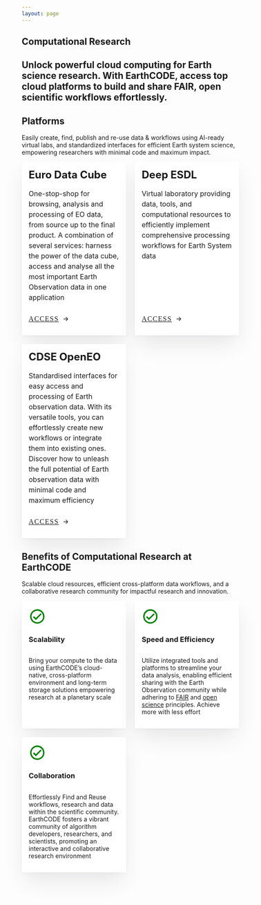 ```yaml
---
layout: page
---
```

<section class="grey">

# Computational Research
## Unlock powerful cloud computing for Earth science research. With EarthCODE, access top cloud platforms to build and share FAIR, open scientific workflows effortlessly.

</section>
<section class="light-grey">

## Platforms

Easily create, find, publish and re-use data & workflows using AI-ready virtual labs, and standardized interfaces for efficient Earth system science, empowering researchers with minimal code and maximum impact.

  <div class="grid-container">
    <div class="platform">
      <div>
        <h3>Euro Data Cube</h3>
        <p>One-stop-shop for browsing, analysis and processing of EO data, from source up to the final product. A combination of several services: harness the power of the data cube, access and analyse all the most important Earth Observation data in one application</p>
      </div>
      <div>
        <a href="https://eurodatacube.com">Access <svg width="16" height="16" viewBox="0 0 16 16" fill="none" xmlns="http://www.w3.org/2000/svg"><path d="M3.33398 8H12.0007M8.66732 4L12.1959 7.5286C12.4563 7.78894 12.4563 8.21106 12.1959 8.4714L8.66732 12" stroke="#2F2F2F" stroke-width="1.5" stroke-linecap="round"/></svg>
        </a>
      </div>
    </div>
    <div class="platform">
      <div>
        <h3>Deep ESDL</h3>
        <p>Virtual laboratory providing data, tools, and computational resources to efficiently implement comprehensive processing workflows for Earth System data</p>
      </div>
      <div>
        <a href="https://www.earthsystemdatalab.net/">Access <svg width="16" height="16" viewBox="0 0 16 16" fill="none" xmlns="http://www.w3.org/2000/svg"><path d="M3.33398 8H12.0007M8.66732 4L12.1959 7.5286C12.4563 7.78894 12.4563 8.21106 12.1959 8.4714L8.66732 12" stroke="#2F2F2F" stroke-width="1.5" stroke-linecap="round"/></svg>
        </a>
      </div>
    </div>
    <div class="platform">
      <div>
        <h3>CDSE OpenEO</h3>
        <p>Standardised interfaces for easy access and processing of Earth observation data. With its versatile tools, you can effortlessly create new workflows or integrate them into existing ones. Discover how to unleash the full potential of Earth observation data with minimal code and maximum efficiency</p>
      </div>
      <div>
        <a href="https://dataspace.copernicus.eu/analyse/openeo">Access <svg width="16" height="16" viewBox="0 0 16 16" fill="none" xmlns="http://www.w3.org/2000/svg"><path d="M3.33398 8H12.0007M8.66732 4L12.1959 7.5286C12.4563 7.78894 12.4563 8.21106 12.1959 8.4714L8.66732 12" stroke="#2F2F2F" stroke-width="1.5" stroke-linecap="round"/></svg>
        </a>
      </div>
    </div>
  </div>

</section>
<section class="white">

## Benefits of Computational Research at EarthCODE 
Scalable cloud resources, efficient cross-platform data workflows, and a collaborative research community for impactful research and innovation.

  <div class="grid-container">
    <div class="benefit">
      <svg width="40" height="40" viewBox="0 0 40 40" fill="none" xmlns="http://www.w3.org/2000/svg"><path d="M19.9987 3.33337C10.7987 3.33337 3.33203 10.8 3.33203 20C3.33203 29.2 10.7987 36.6667 19.9987 36.6667C29.1987 36.6667 36.6654 29.2 36.6654 20C36.6654 10.8 29.1987 3.33337 19.9987 3.33337ZM19.9987 33.3334C12.6487 33.3334 6.66536 27.35 6.66536 20C6.66536 12.65 12.6487 6.66671 19.9987 6.66671C27.3487 6.66671 33.332 12.65 33.332 20C33.332 27.35 27.3487 33.3334 19.9987 33.3334ZM27.6487 12.6334L16.6654 23.6167L12.3487 19.3167L9.9987 21.6667L16.6654 28.3334L29.9987 15L27.6487 12.6334Z" fill="green"/></svg>
      <h3>Scalability</h3>
      <p>Bring your compute to the data using EarthCODE’s cloud-native, cross-platform environment and long-term storage solutions empowering research at a planetary scale</p>
    </div>
    <div class="benefit">
      <svg width="40" height="40" viewBox="0 0 40 40" fill="none" xmlns="http://www.w3.org/2000/svg"><path d="M19.9987 3.33337C10.7987 3.33337 3.33203 10.8 3.33203 20C3.33203 29.2 10.7987 36.6667 19.9987 36.6667C29.1987 36.6667 36.6654 29.2 36.6654 20C36.6654 10.8 29.1987 3.33337 19.9987 3.33337ZM19.9987 33.3334C12.6487 33.3334 6.66536 27.35 6.66536 20C6.66536 12.65 12.6487 6.66671 19.9987 6.66671C27.3487 6.66671 33.332 12.65 33.332 20C33.332 27.35 27.3487 33.3334 19.9987 33.3334ZM27.6487 12.6334L16.6654 23.6167L12.3487 19.3167L9.9987 21.6667L16.6654 28.3334L29.9987 15L27.6487 12.6334Z" fill="green"/></svg>
      <h3>Speed and Efficiency</h3>
      <p>Utilize integrated tools and platforms to streamline your data analysis, enabling efficient sharing with the Earth Observation community while adhering to <a href="https://www.go-fair.org/fair-principles/" target="_blank">FAIR</a> and <a href="https://www.esa.int/About_Us/Digital_Agenda/Open_Science" target="_blank">open science</a> principles. Achieve more with less effort</p>
    </div>
    <div class="benefit">
      <svg width="40" height="40" viewBox="0 0 40 40" fill="none" xmlns="http://www.w3.org/2000/svg"><path d="M19.9987 3.33337C10.7987 3.33337 3.33203 10.8 3.33203 20C3.33203 29.2 10.7987 36.6667 19.9987 36.6667C29.1987 36.6667 36.6654 29.2 36.6654 20C36.6654 10.8 29.1987 3.33337 19.9987 3.33337ZM19.9987 33.3334C12.6487 33.3334 6.66536 27.35 6.66536 20C6.66536 12.65 12.6487 6.66671 19.9987 6.66671C27.3487 6.66671 33.332 12.65 33.332 20C33.332 27.35 27.3487 33.3334 19.9987 33.3334ZM27.6487 12.6334L16.6654 23.6167L12.3487 19.3167L9.9987 21.6667L16.6654 28.3334L29.9987 15L27.6487 12.6334Z" fill="green"/></svg>
      <h3>Collaboration</h3>
      <p>Effortlessly Find and Reuse workflows, research and data within the scientific community. EarthCODE fosters a vibrant community of algorithm developers, researchers, and scientists, promoting an interactive and collaborative research environment</p>
    </div>
  </div>

</section>


<style scoped>
  .grid-container {
    display: grid;
    gap: 20px;
    grid-template-columns: repeat(3, 1fr);
  }
  @media only screen and (max-width: 768px) {
    .grid-container {
      grid-template-columns: repeat(1, 1fr);
    }
  }
  @media only screen and (max-width: 1024px) {
    .grid-container {
      grid-template-columns: repeat(2, 1fr);
    }
  }
  .grid-container .platform,
  .grid-container .benefit {
    background: white;
    box-shadow: 0 2px 4px #3E34450A, 0 24px 48px -8px #3E34451F;
    padding: 16px;
    display: flex;
    flex-direction: column;
    justify-content: space-between;
  }
  .grid-container .benefit {
    justify-content: flex-start;
  }
  .platform h3 {
    font-size: 24px;
    line-height: 28.96px;
    margin: 0;
    margin-bottom: 4px;
  }
  .platform p {
    font-weight: 400;
    font-size: 16px;
    line-height: 24px;
    margin-bottom: 16px;
  }
  .platform a {
    font-family: NotesESAbold;
    font-size: 16px;
    line-height: 24px;
    text-transform: uppercase;
    letter-spacing: 1.6px;
    display: inline-flex;
    align-items: center;
    margin: 10px 0;
  }
  .platform a svg {
    margin-left: 8px;
    transition: all .3s ease-in-out;
  }
  .platform a:hover svg {
    margin-left: 12px;
  }
</style>

